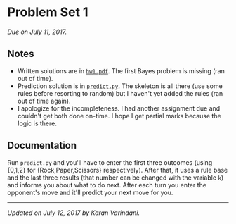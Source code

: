 # Problem Set 1
_Due on July 11, 2017._

## Notes
* Written solutions are in [`hw1.pdf`](./hw1.pdf). The first Bayes problem is missing (ran out of time).
* Prediction solution is in [`predict.py`](./predict.py). The skeleton is all there (use some rules before resorting to random) but I haven't yet added the rules (ran out of time again).
* I apologize for the incompleteness. I had another assignment due and couldn't get both done on-time. I hope I get partial marks because the logic is there.

## Documentation
Run `predict.py` and you'll have to enter the first three outcomes (using {0,1,2} for {Rock,Paper,Scissors} respectively). After that, it uses a rule base and the last three results (that number can be changed with the variable `k`) and informs you about what to do next. After each turn you enter the opponent's move and it'll predict your next move for you.

----
_Updated on July 12, 2017 by Karan Varindani._